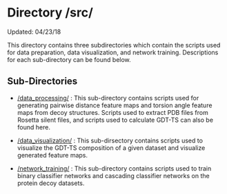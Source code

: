 # Directory /src/
Updated: 04/23/18

This directory contains three subdirectories which contain the scripts used for
data preparation, data visualization, and network training. Descriptions for each
sub-directory can be found below.

## Sub-Directories

- [/data_processing/](data_processing) : This sub-directory contains scripts
used for generating pairwise distance feature maps and torsion angle feature maps
from decoy structures. Scripts used to extract PDB files from Rosetta silent files,
and scripts used to calculate GDT-TS can also be found here.

- [/data_visualization/](data_visualization) : This sub-dirsectory contains
scripts used to visualize the GDT-TS composition of a given dataset and
visualize generated feature maps.

- [/network_training/](network_training) : This sub-directory contains scripts
used to train binary classifier networks and cascading classifier networks on
the protein decoy datasets.
